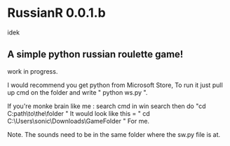# RussianR 0.0.1.b
idek

## A simple python russian roulette game!

work in progress.

I would recommend you get python from Microsoft Store, To run it just pull up cmd on the folder and write " python ws.py ".

If you're monke brain like me : search cmd in win search then do "cd C:path\to\the\folder "
It would look like this = " cd C:\Users\sonic\Downloads\GameFolder " For me.

Note. The sounds need to be in the same folder where the sw.py file is at.

